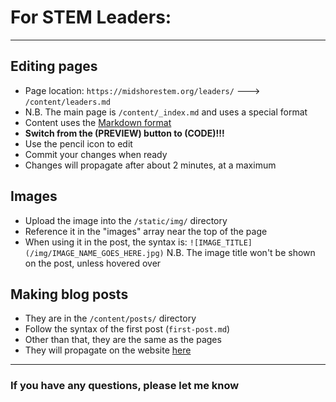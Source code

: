 # For STEM Leaders:
---
## Editing pages
- Page location: `https://midshorestem.org/leaders/` ---> `/content/leaders.md`
- N.B. The main page is `/content/_index.md` and uses a special format
- Content uses the [Markdown format](https://en.wikipedia.org/wiki/Markdown#Examples)
- **Switch from the (PREVIEW) button to (CODE)!!!**
- Use the pencil icon to edit
- Commit your changes when ready
- Changes will propagate after about 2 minutes, at a maximum
## Images
- Upload the image into the `/static/img/` directory
- Reference it in the "images" array near the top of the page
- When using it in the post, the syntax is:
`![IMAGE_TITLE](/img/IMAGE_NAME_GOES_HERE.jpg)`
N.B. The image title won't be shown on the post, unless hovered over
## Making blog posts
- They are in the `/content/posts/` directory
- Follow the syntax of the first post (`first-post.md`)
- Other than that, they are the same as the pages
- They will propagate on the website [here](https://midshorestem.org/posts/)
---
### If you have any questions, please let me know
